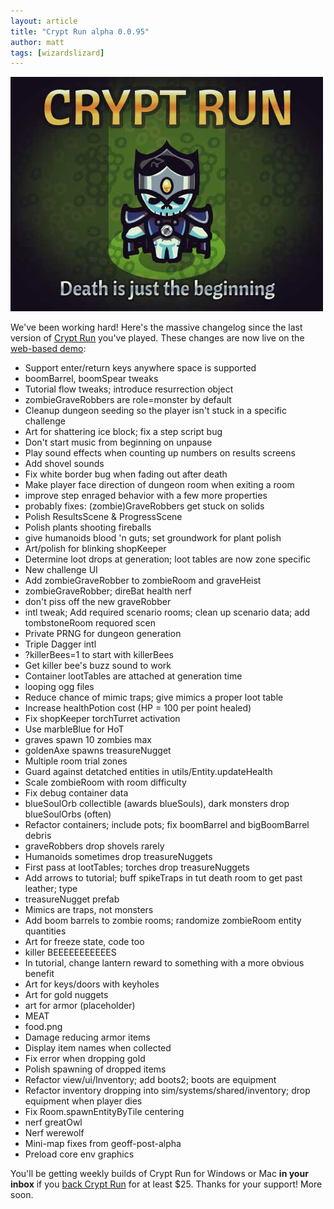 ```yaml
---
layout: article
title: "Crypt Run alpha 0.0.95"
author: matt
tags: [wizardslizard]
---
```

<div class="full-frame">
	<a href="http://www.cryptrun.com/">
		<img alt="Crypt Run" src="/media/images/posts/cryptRun/banner.jpg" width="500" height="375">
	</a>
</div>

We've been working hard! Here's the massive changelog since the last version of [Crypt Run](http://www.cryptrun.com/) you've played. These changes are now live on the [web-based demo](http://cryptrun.lostdecadegames.com/):

* Support enter/return keys anywhere space is supported
* boomBarrel, boomSpear tweaks
* Tutorial flow tweaks; introduce resurrection object
* zombieGraveRobbers are role=monster by default
* Cleanup dungeon seeding so the player isn't stuck in a specific challenge
* Art for shattering ice block; fix a step script bug
* Don't start music from beginning on unpause
* Play sound effects when counting up numbers on results screens
* Add shovel sounds
* Fix white border bug when fading out after death
* Make player face direction of dungeon room when exiting a room
* improve step enraged behavior with a few more properties
* probably fixes: (zombie)GraveRobbers get stuck on solids
* Polish ResultsScene & ProgressScene
* Polish plants shooting fireballs
* give humanoids blood 'n guts; set groundwork for plant polish
* Art/polish for blinking shopKeeper
* Determine loot drops at generation; loot tables are now zone specific
* New challenge UI
* Add zombieGraveRobber to zombieRoom and graveHeist
* zombieGraveRobber; direBat health nerf
* don't piss off the new graveRobber
* intl tweak; Add required scenario rooms; clean up scenario data; add tombstoneRoom requored scen
* Private PRNG for dungeon generation
* Triple Dagger intl
* ?killerBees=1 to start with killerBees
* Get killer bee's buzz sound to work
* Container lootTables are attached at generation time
* looping ogg files
* Reduce chance of mimic traps; give mimics a proper loot table
* Increase healthPotion cost (HP = 100 per point healed)
* Fix shopKeeper torchTurret activation
* Use marbleBlue for HoT
* graves spawn 10 zombies max
* goldenAxe spawns treasureNugget
* Multiple room trial zones
* Guard against detatched entities in utils/Entity.updateHealth
* Scale zombieRoom with room difficulty
* Fix debug container data
* blueSoulOrb collectible (awards blueSouls), dark monsters drop blueSoulOrbs (often)
* Refactor containers; include pots; fix boomBarrel and bigBoomBarrel debris
* graveRobbers drop shovels rarely
* Humanoids sometimes drop treasureNuggets
* First pass at lootTables; torches drop treasureNuggets
* Add arrows to tutorial; buff spikeTraps in tut death room to get past leather; type
* treasureNugget prefab
* Mimics are traps, not monsters
* Add boom barrels to zombie rooms; randomize zombieRoom entity quantities
* Art for freeze state, code too
* killer BEEEEEEEEEEES
* In tutorial, change lantern reward to something with a more obvious benefit
* Art for keys/doors with keyholes
* Art for gold nuggets
* art for armor (placeholder)
* MEAT
* food.png
* Damage reducing armor items
* Display item names when collected
* Fix error when dropping gold
* Polish spawning of dropped items
* Refactor view/ui/Inventory; add boots2; boots are equipment
* Refactor inventory dropping into sim/systems/shared/inventory; drop equipment when player dies
* Fix Room.spawnEntityByTile centering
* nerf greatOwl
* Nerf werewolf
* Mini-map fixes from geoff-post-alpha
* Preload core env graphics

You'll be getting weekly builds of Crypt Run for Windows or Mac **in your inbox** if you [back Crypt Run](http://www.kickstarter.com/projects/richtaur/crypt-run-death-is-just-the-beginning) for at least $25. Thanks for your support! More soon.
